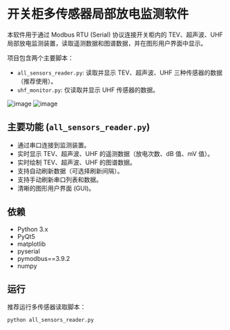 # 开关柜多传感器局部放电监测软件

本软件用于通过 Modbus RTU (Serial) 协议连接开关柜内的 TEV、超声波、UHF 局部放电监测装置，读取遥测数据和图谱数据，并在图形用户界面中显示。

项目包含两个主要脚本：
*   `all_sensors_reader.py`: 读取并显示 TEV、超声波、UHF 三种传感器的数据（推荐使用）。
*   `uhf_monitor.py`: 仅读取并显示 UHF 传感器的数据。

  ![image](https://github.com/user-attachments/assets/7090f3b4-c4a4-4268-acf8-1ab8d1d09a26)
  ![image](https://github.com/user-attachments/assets/d0a539c1-3743-4240-b75a-77268d1cff96)



## 主要功能 (`all_sensors_reader.py`)

*   通过串口连接到监测装置。
*   实时显示 TEV、超声波、UHF 的遥测数据（放电次数、dB 值、mV 值）。
*   实时绘制 TEV、超声波、UHF 的图谱数据。
*   支持自动刷新数据（可选择刷新间隔）。
*   支持手动刷新串口列表和数据。
*   清晰的图形用户界面 (GUI)。

## 依赖

*   Python 3.x
*   PyQt5
*   matplotlib
*   pyserial
*   pymodbus==3.9.2
*   numpy

## 运行

推荐运行多传感器读取脚本：
```bash
python all_sensors_reader.py
```
